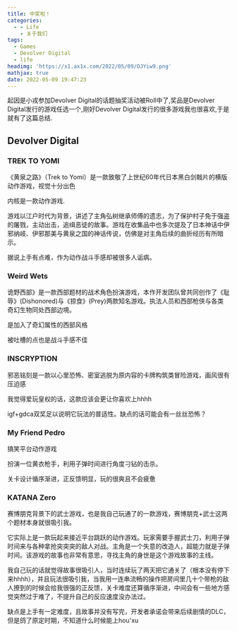 ```yaml
---
title: 中奖啦！
categories:
  - - Life
    - 关于我们
tags:
  - Games
  - Devolver Digital
  - life
headimg: 'https://s1.ax1x.com/2022/05/09/OJYiw9.png'
mathjax: true
date: 2022-05-09 19:47:23
---
```



起因是小戎参加Devolver Digital的话题抽奖活动被Roll中了,奖品是Devolver Digital发行的游戏任选一个,刚好Devolver Digital发行的很多游戏我也很喜欢,于是就有了这篇总结.
<!-- more -->

 ## Devolver Digital

### TREK TO YOMI

《黄泉之路》（Trek to Yomi）是一款致敬了上世纪60年代日本黑白剑戟片的横版动作游戏，视觉十分出色

内核是一款动作游戏.

游戏以江户时代为背景，讲述了主角弘树继承师傅的遗志，为了保护村子免于强盗的屠戮，主动出击，追缉恶徒的故事。游戏在收集品中也多次提及了日本神话中伊邪纳岐、伊邪那美与黄泉之国的神话传说，仿佛是对主角后续的曲折经历有所暗示。

据说上手有点难，作为动作战斗手感却被很多人诟病。

### Weird Wets

诡野西部》是一款西部题材的战术角色扮演游戏，本作开发团队曾共同创作了《耻辱》(Dishonored)与《掠食》(Prey)两款知名游戏。执法人员和西部枪侠与各类奇幻生物同处西部边境。

是加入了奇幻属性的西部风格

被吐槽的点也是战斗手感不佳

### INSCRYPTION

邪恶铭刻是一款以心里恐怖、密室逃脱为原内容的卡牌构筑类冒险游戏，画风很有压迫感

我觉得爱玩皇权的话，这款应该会更让你喜欢上hhhh

igf+gdca双奖足以说明它玩法的普适性。缺点的话可能会有一丝丝恐怖？

### My Friend Pedro

搞笑平台动作游戏

扮演一位黄衣枪手，利用子弹时间进行角度刁钻的击杀。

关卡设计循序渐进，正反馈明显，玩的很爽且不会疲惫

### KATANA Zero

赛博朋克背景下的武士游戏，也是我自己玩通了的一款游戏，赛博朋克+武士这两个题材本身就很吸引我。

它实际上是一款玩起来接近平台跳跃的动作游戏。玩家需要手握武士刀，利用子弹时间来与各种拿抢突突突的敌人对战。主角是一个失意的改造人，超能力就是子弹时间。该游戏的故事也非常有意思，寻找主角的身世是这个游戏故事的主线。

我自己玩的话就觉得故事很吸引人，当时连续玩了两天把它通关了（根本没有停下来hhhh），并且玩法很吸引我，当我用一连串流畅的操作把房间里几十个带枪的敌人撩到的时候会给我很强的正反馈，关卡难度还算循序渐进，中间会有一些地方感觉突然过于难了，不提升自己的反应速度没办法过。

缺点是上手有一定难度，且故事并没有写完，开发者承诺会带来后续剧情的DLC，但是鸽了原定时期，不知道什么时候能上hou'xu